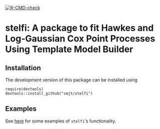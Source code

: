 <!-- badges: start -->
  [![R-CMD-check](https://github.com/cmjt/stelfi/actions/workflows/R-CMD-check.yaml/badge.svg)](https://github.com/cmjt/stelfi/actions/workflows/R-CMD-check.yaml)
  <!-- badges: end -->

# stelfi: A package to fit Hawkes and Log-Gaussian Cox Point Processes Using Template Model Builder

## Installation

The development version of this package can be installed using

```
require(devtools)
devtools::install_github("cmjt/stelfi")
```

## Examples

See [here](https://cmjt.github.io/stelfi/) for some examples of `stelfi`'s functionality.

